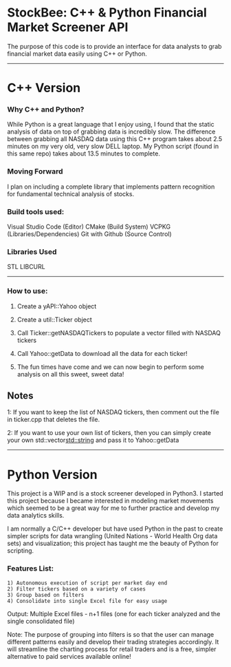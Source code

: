 # StockBee: C++ & Python Financial Market Screener API

The purpose of this code is to provide an interface for data analysts to grab financial market data easily using C++ or Python.

--- 
# C++ Version

### Why C++ and Python?

While Python is a great language that I enjoy using, I found that the static analysis of data on top of grabbing data is incredibly slow. The difference between grabbing all NASDAQ data using this C++ program takes about 2.5 minutes on my very old, very slow DELL laptop. My Python script (found in this same repo) takes about 13.5 minutes to complete.

### Moving Forward

I plan on including a complete library that implements pattern recognition for fundamental technical analysis of stocks.

### Build tools used:

Visual Studio Code (Editor)
CMake (Build System)
VCPKG (Libraries/Dependencies)
Git with Github (Source Control)

### Libraries Used

STL
LIBCURL

---

### How to use:

1) Create a yAPI::Yahoo object

2) Create a util::Ticker object

3) Call Ticker::getNASDAQTickers to populate a vector filled with NASDAQ tickers

4) Call Yahoo::getData to download all the data for each ticker!

5) The fun times have come and we can now begin to perform some analysis on all this sweet, sweet data!

## Notes

1: If you want to keep the list of NASDAQ tickers, then comment out the file in ticker.cpp that deletes the file.

2: If you want to use your own list of tickers, then you can simply create your own std::vector<std::string> and pass it to Yahoo::getData

---
# Python Version

This project is a WIP and is a stock screener developed in Python3. I started this project because I became interested in modeling market movements which seemed to be a great way for me to further practice and develop my data analytics skills.

I am normally a C/C++ developer but have used Python in the past to create simpler scripts for data wrangling (United Nations - World Health Org data sets) and visualization; this project has taught me the beauty of Python for scripting.

### Features List:
    1) Autonomous execution of script per market day end
    2) Filter tickers based on a variety of cases
    3) Group based on filters
    4) Consolidate into single Excel file for easy usage

Output: Multiple Excel files - n+1 files (one for each ticker analyzed and the single consolidated file)

Note: The purpose of grouping into filters is so that the user can manage different patterns easily and develop their trading strategies accordingly. It will streamline the charting process for retail traders and is a free, simpler alternative to paid services available online!

